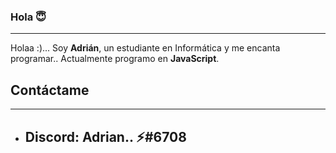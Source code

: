 ### Hola 😇

________________________________________________________________________________________________________________________
Holaa :)... Soy **Adrián**, un estudiante en Informática y me encanta programar.. Actualmente programo en **JavaScript**.


## Contáctame

________________________________________________________________________________________________________________________

* ## Discord: Adrian.. ⚡#6708
